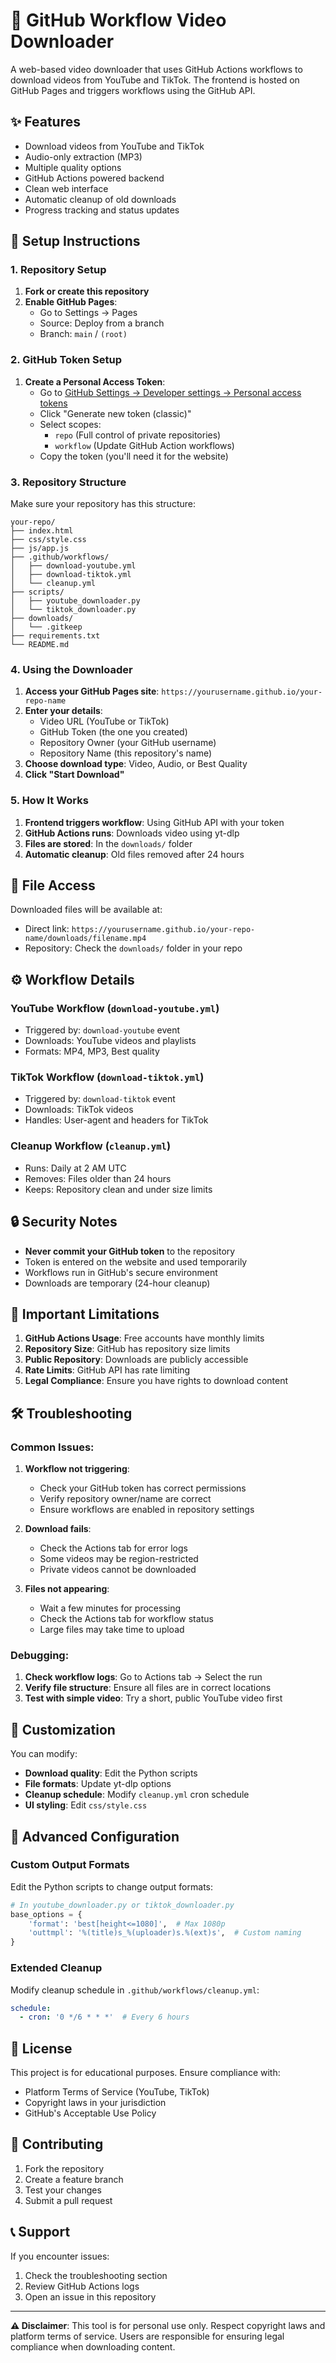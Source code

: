 # 🎥 GitHub Workflow Video Downloader

A web-based video downloader that uses GitHub Actions workflows to download videos from YouTube and TikTok. The frontend is hosted on GitHub Pages and triggers workflows using the GitHub API.

## ✨ Features

- Download videos from YouTube and TikTok
- Audio-only extraction (MP3)
- Multiple quality options
- GitHub Actions powered backend
- Clean web interface
- Automatic cleanup of old downloads
- Progress tracking and status updates

## 🚀 Setup Instructions

### 1. Repository Setup

1. **Fork or create this repository**
2. **Enable GitHub Pages**:
   - Go to Settings → Pages
   - Source: Deploy from a branch
   - Branch: `main` / `(root)`

### 2. GitHub Token Setup

1. **Create a Personal Access Token**:
   - Go to [GitHub Settings → Developer settings → Personal access tokens](https://github.com/settings/tokens)
   - Click "Generate new token (classic)"
   - Select scopes:
     - `repo` (Full control of private repositories)
     - `workflow` (Update GitHub Action workflows)
   - Copy the token (you'll need it for the website)

### 3. Repository Structure

Make sure your repository has this structure:

```
your-repo/
├── index.html
├── css/style.css
├── js/app.js
├── .github/workflows/
│   ├── download-youtube.yml
│   ├── download-tiktok.yml
│   └── cleanup.yml
├── scripts/
│   ├── youtube_downloader.py
│   └── tiktok_downloader.py
├── downloads/
│   └── .gitkeep
├── requirements.txt
└── README.md
```

### 4. Using the Downloader

1. **Access your GitHub Pages site**: `https://yourusername.github.io/your-repo-name`
2. **Enter your details**:
   - Video URL (YouTube or TikTok)
   - GitHub Token (the one you created)
   - Repository Owner (your GitHub username)
   - Repository Name (this repository's name)
3. **Choose download type**: Video, Audio, or Best Quality
4. **Click "Start Download"**

### 5. How It Works

1. **Frontend triggers workflow**: Using GitHub API with your token
2. **GitHub Actions runs**: Downloads video using yt-dlp
3. **Files are stored**: In the `downloads/` folder
4. **Automatic cleanup**: Old files removed after 24 hours

## 📁 File Access

Downloaded files will be available at:
- Direct link: `https://yourusername.github.io/your-repo-name/downloads/filename.mp4`
- Repository: Check the `downloads/` folder in your repo

## ⚙️ Workflow Details

### YouTube Workflow (`download-youtube.yml`)
- Triggered by: `download-youtube` event
- Downloads: YouTube videos and playlists
- Formats: MP4, MP3, Best quality

### TikTok Workflow (`download-tiktok.yml`)
- Triggered by: `download-tiktok` event
- Downloads: TikTok videos
- Handles: User-agent and headers for TikTok

### Cleanup Workflow (`cleanup.yml`)
- Runs: Daily at 2 AM UTC
- Removes: Files older than 24 hours
- Keeps: Repository clean and under size limits

## 🔒 Security Notes

- **Never commit your GitHub token** to the repository
- Token is entered on the website and used temporarily
- Workflows run in GitHub's secure environment
- Downloads are temporary (24-hour cleanup)

## 🚨 Important Limitations

1. **GitHub Actions Usage**: Free accounts have monthly limits
2. **Repository Size**: GitHub has repository size limits
3. **Public Repository**: Downloads are publicly accessible
4. **Rate Limits**: GitHub API has rate limiting
5. **Legal Compliance**: Ensure you have rights to download content

## 🛠️ Troubleshooting

### Common Issues:

1. **Workflow not triggering**:
   - Check your GitHub token has correct permissions
   - Verify repository owner/name are correct
   - Ensure workflows are enabled in repository settings

2. **Download fails**:
   - Check the Actions tab for error logs
   - Some videos may be region-restricted
   - Private videos cannot be downloaded

3. **Files not appearing**:
   - Wait a few minutes for processing
   - Check the Actions tab for workflow status
   - Large files may take time to upload

### Debugging:

1. **Check workflow logs**: Go to Actions tab → Select the run
2. **Verify file structure**: Ensure all files are in correct locations
3. **Test with simple video**: Try a short, public YouTube video first

## 📝 Customization

You can modify:
- **Download quality**: Edit the Python scripts
- **File formats**: Update yt-dlp options
- **Cleanup schedule**: Modify `cleanup.yml` cron schedule
- **UI styling**: Edit `css/style.css`

## 🔧 Advanced Configuration

### Custom Output Formats

Edit the Python scripts to change output formats:

```python
# In youtube_downloader.py or tiktok_downloader.py
base_options = {
    'format': 'best[height<=1080]',  # Max 1080p
    'outtmpl': '%(title)s_%(uploader)s.%(ext)s',  # Custom naming
}
```

### Extended Cleanup

Modify cleanup schedule in `.github/workflows/cleanup.yml`:

```yaml
schedule:
  - cron: '0 */6 * * *'  # Every 6 hours
```

## 📄 License

This project is for educational purposes. Ensure compliance with:
- Platform Terms of Service (YouTube, TikTok)
- Copyright laws in your jurisdiction
- GitHub's Acceptable Use Policy

## 🤝 Contributing

1. Fork the repository
2. Create a feature branch
3. Test your changes
4. Submit a pull request

## 📞 Support

If you encounter issues:
1. Check the troubleshooting section
2. Review GitHub Actions logs
3. Open an issue in this repository

---

**⚠️ Disclaimer**: This tool is for personal use only. Respect copyright laws and platform terms of service. Users are responsible for ensuring legal compliance when downloading content.
